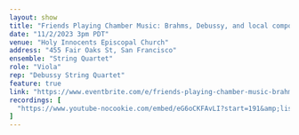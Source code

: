 ```yaml
---
layout: show
title: "Friends Playing Chamber Music: Brahms, Debussy, and local composers"
date: "11/2/2023 3pm PDT"
venue: "Holy Innocents Episcopal Church"
address: "455 Fair Oaks St, San Francisco"
ensemble: "String Quartet"
role: "Viola"
rep: "Debussy String Quartet"
feature: true
link: "https://www.eventbrite.com/e/friends-playing-chamber-music-brahms-debussy-and-local-composers-tickets-517253056817"
recordings: [
  "https://www.youtube-nocookie.com/embed/eG6oCKFAvLI?start=191&amp;list=PLwIz1LznV3-nqtD4DS4oYojlEhiuI_MPj"
]
---
```

